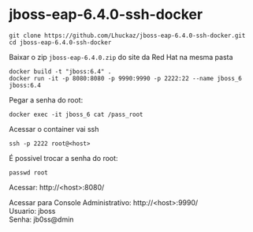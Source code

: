 # jboss-eap-6.4.0-ssh-docker

    git clone https://github.com/Lhuckaz/jboss-eap-6.4.0-ssh-docker.git
    cd jboss-eap-6.4.0-ssh-docker
    
Baixar o zip ``jboss-eap-6.4.0.zip`` do site da Red Hat na mesma pasta


    docker build -t "jboss:6.4" .
    docker run -it -p 8080:8080 -p 9990:9990 -p 2222:22 --name jboss_6 jboss:6.4

Pegar a senha do root:

    docker exec -it jboss_6 cat /pass_root
    
Acessar o container vai ssh

    ssh -p 2222 root@<host>

É possivel trocar a senha do root:

    passwd root


Acessar: http://\<host\>:8080/

Acessar para Console Administrativo: http://\<host\>:9990/ <br />
Usuario: jboss <br />
Senha: jb0ss@dmin
